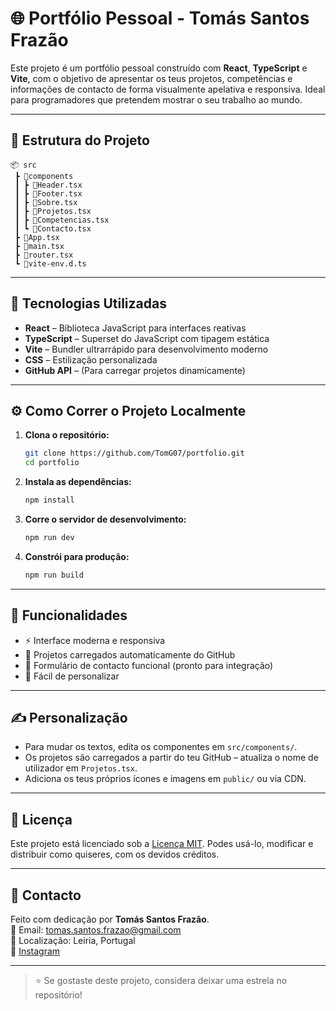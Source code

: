 # 🌐 Portfólio Pessoal - Tomás Santos Frazão

Este projeto é um portfólio pessoal construído com **React**, **TypeScript** e **Vite**, com o objetivo de apresentar os teus projetos, competências e informações de contacto de forma visualmente apelativa e responsiva. Ideal para programadores que pretendem mostrar o seu trabalho ao mundo.

---

## 📁 Estrutura do Projeto

```
📦 src
 ┣ 📂components
 ┃ ┣ 📜Header.tsx
 ┃ ┣ 📜Footer.tsx
 ┃ ┣ 📜Sobre.tsx
 ┃ ┣ 📜Projetos.tsx
 ┃ ┣ 📜Competencias.tsx
 ┃ ┗ 📜Contacto.tsx
 ┣ 📜App.tsx
 ┣ 📜main.tsx
 ┣ 📜router.tsx
 ┗ 📜vite-env.d.ts
```

---

## 🚀 Tecnologias Utilizadas

- **React** – Biblioteca JavaScript para interfaces reativas
- **TypeScript** – Superset do JavaScript com tipagem estática
- **Vite** – Bundler ultrarrápido para desenvolvimento moderno
- **CSS** – Estilização personalizada
- **GitHub API** – (Para carregar projetos dinamicamente)

---

## ⚙️ Como Correr o Projeto Localmente

1. **Clona o repositório:**
   ```bash
   git clone https://github.com/TomG07/portfolio.git
   cd portfolio
   ```

2. **Instala as dependências:**
   ```bash
   npm install
   ```

3. **Corre o servidor de desenvolvimento:**
   ```bash
   npm run dev
   ```

4. **Constrói para produção:**
   ```bash
   npm run build
   ```

---

## 📌 Funcionalidades

- ⚡ Interface moderna e responsiva
- 📂 Projetos carregados automaticamente do GitHub
- 📧 Formulário de contacto funcional (pronto para integração)
- 🔧 Fácil de personalizar

---

## ✍️ Personalização

- Para mudar os textos, edita os componentes em `src/components/`.
- Os projetos são carregados a partir do teu GitHub – atualiza o nome de utilizador em `Projetos.tsx`.
- Adiciona os teus próprios ícones e imagens em `public/` ou via CDN.

---

## 📃 Licença

Este projeto está licenciado sob a [Licença MIT](./LICENSE). Podes usá-lo, modificar e distribuir como quiseres, com os devidos créditos.

---

## 🤝 Contacto

Feito com dedicação por **Tomás Santos Frazão**.  
📧 Email: tomas.santos.frazao@gmail.com  
📍 Localização: Leiria, Portugal  
🔗 [Instagram](https://instagram.com/tomfraza0)

---

> ⭐ Se gostaste deste projeto, considera deixar uma estrela no repositório!